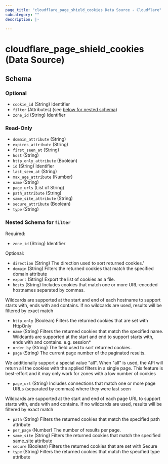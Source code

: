 ```yaml
---
page_title: "cloudflare_page_shield_cookies Data Source - Cloudflare"
subcategory: ""
description: |-
  
---
```


# cloudflare_page_shield_cookies (Data Source)




<!-- schema generated by tfplugindocs -->
## Schema

### Optional

- `cookie_id` (String) Identifier
- `filter` (Attributes) (see [below for nested schema](#nestedatt--filter))
- `zone_id` (String) Identifier

### Read-Only

- `domain_attribute` (String)
- `expires_attribute` (String)
- `first_seen_at` (String)
- `host` (String)
- `http_only_attribute` (Boolean)
- `id` (String) Identifier
- `last_seen_at` (String)
- `max_age_attribute` (Number)
- `name` (String)
- `page_urls` (List of String)
- `path_attribute` (String)
- `same_site_attribute` (String)
- `secure_attribute` (Boolean)
- `type` (String)

<a id="nestedatt--filter"></a>
### Nested Schema for `filter`

Required:

- `zone_id` (String) Identifier

Optional:

- `direction` (String) The direction used to sort returned cookies.'
- `domain` (String) Filters the returned cookies that match the specified domain attribute
- `export` (String) Export the list of cookies as a file.
- `hosts` (String) Includes cookies that match one or more URL-encoded hostnames separated by commas.

Wildcards are supported at the start and end of each hostname to support starts with, ends with
and contains. If no wildcards are used, results will be filtered by exact match
- `http_only` (Boolean) Filters the returned cookies that are set with HttpOnly
- `name` (String) Filters the returned cookies that match the specified name.
Wildcards are supported at the start and end to support starts with, ends with
and contains. e.g. session*
- `order_by` (String) The field used to sort returned cookies.
- `page` (String) The current page number of the paginated results.

We additionally support a special value "all". When "all" is used, the API will return all the cookies
with the applied filters in a single page. This feature is best-effort and it may only work for zones with 
a low number of cookies
- `page_url` (String) Includes connections that match one or more page URLs (separated by commas) where they were last seen

Wildcards are supported at the start and end of each page URL to support starts with, ends with
and contains. If no wildcards are used, results will be filtered by exact match
- `path` (String) Filters the returned cookies that match the specified path attribute
- `per_page` (Number) The number of results per page.
- `same_site` (String) Filters the returned cookies that match the specified same_site attribute
- `secure` (Boolean) Filters the returned cookies that are set with Secure
- `type` (String) Filters the returned cookies that match the specified type attribute


